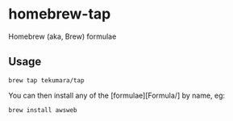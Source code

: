 # homebrew-tap

Homebrew (aka, Brew) formulae

## Usage

```
brew tap tekumara/tap
```

You can then install any of the [formulae][Formula/] by name, eg:

```
brew install awsweb
```